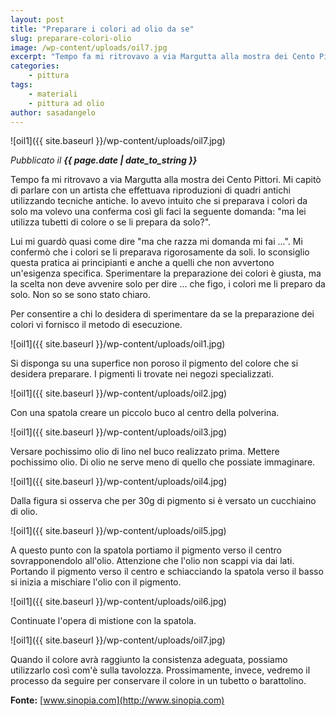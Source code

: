 ```yaml
---
layout: post
title: "Preparare i colori ad olio da se"
slug: preparare-colori-olio
image: /wp-content/uploads/oil7.jpg
excerpt: "Tempo fa mi ritrovavo a via Margutta alla mostra dei Cento Pittori. Mi capitò di parlare con un artista che effettuava riproduzioni di quadri antichi"
categories:
    - pittura
tags:
    - materiali
    - pittura ad olio
author: sasadangelo
---
```


![oil1]({{ site.baseurl }}/wp-content/uploads/oil7.jpg) 

_Pubblicato il **{{ page.date | date_to_string }}**_

Tempo fa mi ritrovavo a via Margutta alla mostra dei Cento Pittori. Mi capitò di parlare con un artista che effettuava riproduzioni di quadri antichi utilizzando tecniche antiche. Io avevo intuito che si preparava i colori da solo ma volevo una conferma così gli faci la seguente domanda: "ma lei utilizza tubetti di colore o se li prepara da solo?".

Lui mi guardò quasi come dire "ma che razza mi domanda mi fai ...". Mi confermò che i colori se li preparava rigorosamente da soli. Io sconsiglio questa pratica ai principianti e anche a quelli che non avvertono un'esigenza specifica. Sperimentare la preparazione dei colori è giusta, ma la scelta non deve avvenire solo per dire ... che figo, i colori me li preparo da solo. Non so se sono stato chiaro.

Per consentire a chi lo desidera di sperimentare da se la preparazione dei colori vi fornisco il metodo di esecuzione. 

![oil1]({{ site.baseurl }}/wp-content/uploads/oil1.jpg)

Si disponga su una superfice non poroso il pigmento del colore che si desidera preparare. I pigmenti li trovate nei negozi specializzati. 

![oil1]({{ site.baseurl }}/wp-content/uploads/oil2.jpg)

Con una spatola creare un piccolo buco al centro della polverina. 

![oil1]({{ site.baseurl }}/wp-content/uploads/oil3.jpg)

Versare pochissimo olio di lino nel buco realizzato prima. Mettere pochissimo olio. Di olio ne serve meno di quello che possiate immaginare. 

![oil1]({{ site.baseurl }}/wp-content/uploads/oil4.jpg)

Dalla figura si osserva che per 30g di pigmento si è versato un cucchiaino di olio. 

![oil1]({{ site.baseurl }}/wp-content/uploads/oil5.jpg)

A questo punto con la spatola portiamo il pigmento verso il centro sovrapponendolo all'olio. Attenzione che l'olio non scappi via dai lati. Portando il pigmento verso il centro e schiacciando la spatola verso il basso si inizia a mischiare l'olio con il pigmento. 

![oil1]({{ site.baseurl }}/wp-content/uploads/oil6.jpg)

Continuate l'opera di mistione con la spatola. 

![oil1]({{ site.baseurl }}/wp-content/uploads/oil7.jpg)

Quando il colore avrà raggiunto la consistenza adeguata, possiamo utilizzarlo così com'è sulla tavolozza. Prossimamente, invece, vedremo il processo da seguire per conservare il colore in un tubetto o barattolino.

**Fonte:** [www.sinopia.com](http://www.sinopia.com)
